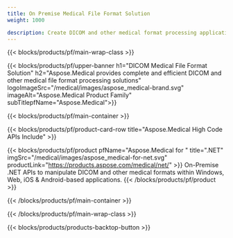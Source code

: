 ```yaml
---
title: On Premise Medical File Format Solution 
weight: 1000

description: Create DICOM and other medical format processing applications using Aspose Medical On-Premise APIs
---
```


{{< blocks/products/pf/main-wrap-class >}}

{{< blocks/products/pf/upper-banner h1="DICOM Medical File Format Solution" h2="Aspose.Medical provides complete and efficient DICOM and other medical file format processing solutions" logoImageSrc="/medical/images/aspose_medical-brand.svg" imageAlt="Aspose.Medical Product Family" subTitlepfName="Aspose.Medical">}}

{{< blocks/products/pf/main-container >}}

{{< blocks/products/pf/product-card-row title="Aspose.Medical High Code APIs Include" >}}

{{< blocks/products/pf/product pfName="Aspose.Medical for " title=".NET" imgSrc="/medical/images/aspose_medical-for-net.svg" productLink="https://products.aspose.com/medical/net/" >}}
On-Premise .NET APIs to manipulate DICOM and other medical formats within Windows, Web, iOS & Android-based applications.
{{< /blocks/products/pf/product >}}

{{< /blocks/products/pf/main-container >}}

{{< /blocks/products/pf/main-wrap-class >}}

{{< blocks/products/products-backtop-button >}}